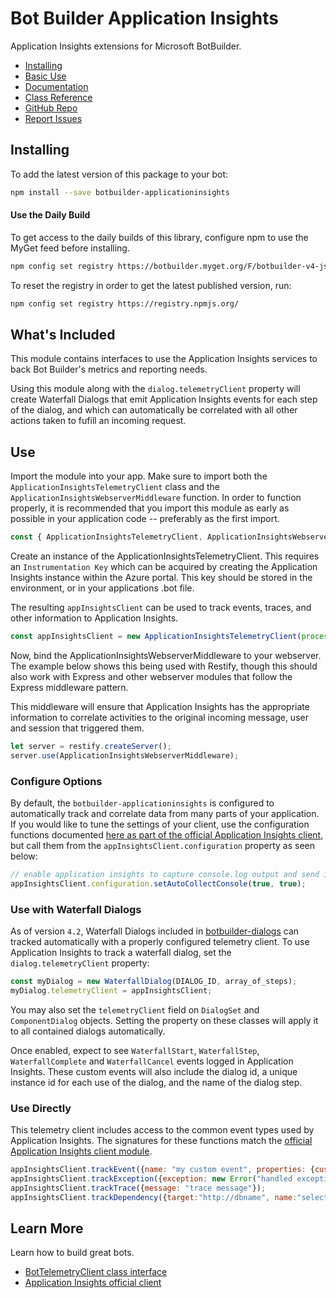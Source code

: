 # Bot Builder Application Insights

Application Insights extensions for Microsoft BotBuilder.

- [Installing](#installing)
- [Basic Use](#use)
- [Documentation](https://docs.microsoft.com/en-us/azure/bot-service/bot-service-overview-introduction?view=azure-bot-service-4.0)
- [Class Reference](https://docs.microsoft.com/en-us/javascript/api/botbuilder-azure/)
- [GitHub Repo](https://github.com/Microsoft/botbuilder-js)
- [Report Issues](https://github.com/Microsoft/botbuilder-js/issues)

## Installing
To add the latest version of this package to your bot:

```bash
npm install --save botbuilder-applicationinsights
```

#### Use the Daily Build

To get access to the daily builds of this library, configure npm to use the MyGet feed before installing.

```bash
npm config set registry https://botbuilder.myget.org/F/botbuilder-v4-js-daily/npm/
```

To reset the registry in order to get the latest published version, run:
```bash
npm config set registry https://registry.npmjs.org/
```

## What's Included

This module contains interfaces to use the Application Insights services to back Bot Builder's metrics and reporting needs.

Using this module along with the `dialog.telemetryClient` property will create Waterfall Dialogs that emit Application Insights
events for each step of the dialog, and which can automatically be correlated with all other actions taken to fufill an incoming request.

## Use

Import the module into your app. Make sure to import both the `ApplicationInsightsTelemetryClient` class and the `ApplicationInsightsWebserverMiddleware` function.
In order to function properly, it is recommended that you import this module as early as possible in your application code -- preferably as the first import.

```javascript
const { ApplicationInsightsTelemetryClient, ApplicationInsightsWebserverMiddleware } = require('botbuilder-applicationinsights');
```

Create an instance of the ApplicationInsightsTelemetryClient. This requires an `Instrumentation Key` which can be acquired by creating
the Application Insights instance within the Azure portal. This key should be stored in the environment, or in your applications .bot file.

The resulting `appInsightsClient` can be used to track events, traces, and other information to Application Insights.

```javascript
const appInsightsClient = new ApplicationInsightsTelemetryClient(process.env.instrumentationKey);
```
Now, bind the ApplicationInsightsWebserverMiddleware to your webserver. The example below shows this being used with Restify,
though this should also work with Express and other webserver modules that follow the Express middleware pattern.

This middleware will ensure that Application Insights has the appropriate information to correlate activities to the
original incoming message, user and session that triggered them.

```javascript
let server = restify.createServer();
server.use(ApplicationInsightsWebserverMiddleware);
```

### Configure Options

By default, the `botbuilder-applicationinsights` is configured to automatically track and correlate data from many parts of your application.
If you would like to tune the settings of your client, use the configuration functions documented [here as part of the official Application Insights client](https://github.com/Microsoft/ApplicationInsights-node.js#configuration), but call them from the `appInsightsClient.configuration` property as seen below:

```javascript
// enable application insights to capture console.log output and send it as trace events
appInsightsClient.configuration.setAutoCollectConsole(true, true);
```

### Use with Waterfall Dialogs

As of version `4.2`, Waterfall Dialogs included in [botbuilder-dialogs](https://github.com/Microsoft/botbuilder-js/tree/main/libraries/botbuilder-dialogs) can 
tracked automatically with a properly configured telemetry client.  To use Application Insights to track a waterfall dialog, set the `dialog.telemetryClient` property:

```javascript
const myDialog = new WaterfallDialog(DIALOG_ID, array_of_steps);
myDialog.telemetryClient = appInsightsClient;
```

You may also set the `telemetryClient` field on `DialogSet` and `ComponentDialog` objects. Setting the property on these classes will apply it to all contained dialogs automatically.

Once enabled, expect to see `WaterfallStart`, `WaterfallStep`, `WaterfallComplete` and `WaterfallCancel` events logged in Application Insights.
These custom events will also include the dialog id, a unique instance id for each use of the dialog, and the name of the dialog step.

### Use Directly

This telemetry client includes access to the common event types used by Application Insights. The signatures for these functions match the [official
Application Insights client module](https://github.com/Microsoft/ApplicationInsights-node.js#track-custom-telemetry).

```javascript
appInsightsClient.trackEvent({name: "my custom event", properties: {customProperty: "custom property value"}});
appInsightsClient.trackException({exception: new Error("handled exceptions can be logged with this method")});
appInsightsClient.trackTrace({message: "trace message"});
appInsightsClient.trackDependency({target:"http://dbname", name:"select customers proc", data:"SELECT * FROM Customers", duration:231, resultCode:0, success: true, dependencyTypeName: "ZSQL"});
```

## Learn More
Learn how to build great bots.

* [BotTelemetryClient class interface](https://github.com/Microsoft/botbuilder-js/tree/main/libraries/botbuilder-core/src/botTelemetryClient.ts)
* [Application Insights official client](https://github.com/Microsoft/ApplicationInsights-node.js)
